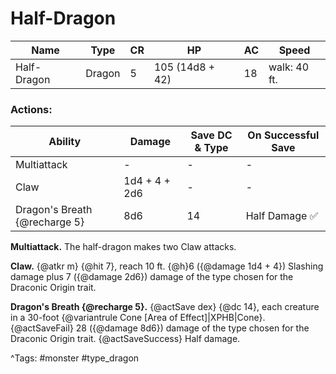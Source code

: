 # Half-Dragon

| Name | Type | CR | HP | AC | Speed |
|------|------|----|----|----|-------|
| Half-Dragon | Dragon | 5 | 105 (14d8 + 42) | 18 | walk: 40 ft. |

### Actions:

| Ability | Damage | Save DC & Type | On Successful Save |
|---------|--------|----------------|--------------------|
| Multiattack | - | - | - |
| Claw | 1d4 + 4 + 2d6 | - | - |
| Dragon's Breath {@recharge 5} | 8d6 | 14 | Half Damage ✅ |


**Multiattack.** The half-dragon makes two Claw attacks.

**Claw.** {@atkr m} {@hit 7}, reach 10 ft. {@h}6 ({@damage 1d4 + 4}) Slashing damage plus 7 ({@damage 2d6}) damage of the type chosen for the Draconic Origin trait.

**Dragon's Breath {@recharge 5}.** {@actSave dex} {@dc 14}, each creature in a 30-foot {@variantrule Cone [Area of Effect]|XPHB|Cone}. {@actSaveFail} 28 ({@damage 8d6}) damage of the type chosen for the Draconic Origin trait. {@actSaveSuccess} Half damage.

^Tags: #monster #type_dragon